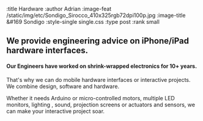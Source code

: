 :title Hardware
:author Adrian
:image-feat /static/img/etc/Sondigo_Sirocco_410x325rgb72dpi100p.jpg
:image-title &#169 Sondigo
:style-single single.css
:type post
:rank small

<h2>We provide engineering advice on iPhone/iPad hardware interfaces.</h2>
<h4>Our Engineers have worked on shrink-wrapped electronics for 10+ years.</h4>

<p>That's why we can do mobile hardware interfaces or interactive projects. We combine design, software and hardware.</p>

Whether it needs Arduino or micro-controlled motors, multiple LED monitors, lighting , sound, projection screens or  actuators and sensors, we can make your interactive project soar.</p>

